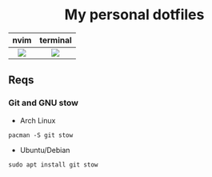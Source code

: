 <h1 align="center">
  My personal dotfiles
</h1>

| nvim | terminal |
| --- | --- |
| <center><img src = ![Image](https://github.com/user-attachments/assets/6fd0ac3e-f73f-4d4c-8e22-110a60fbaea0)></center>|  <center><img src = ![Image](https://github.com/user-attachments/assets/879d53a2-ecb5-4b7c-bb48-f4543f611c65)></center>|

## Reqs
### Git and GNU stow
- Arch Linux
```
pacman -S git stow
```
- Ubuntu/Debian
```
sudo apt install git stow
```

